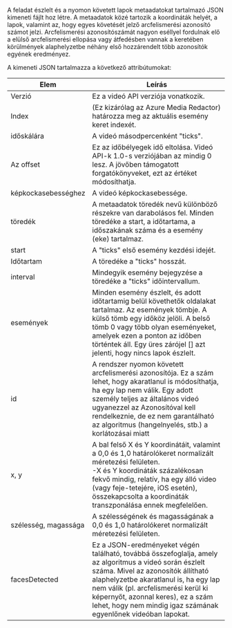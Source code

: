 A feladat észlelt és a nyomon követett lapok metaadatokat tartalmazó JSON kimeneti fájlt hoz létre. A metaadatok közé tartozik a koordináták helyét, a lapok, valamint az, hogy egyes követését jelző arcfelismerési azonosító számot jelzi. Arcfelismerési azonosítószámát nagyon eséllyel fordulnak elő a elülső arcfelismerési ellopása vagy átfedésben vannak a keretében körülmények alaphelyzetbe néhány első hozzárendelt több azonosítók egyének eredményez.

A kimeneti JSON tartalmazza a következő attribútumokat:

| Elem | Leírás |
| --- | --- |
| Verzió |Ez a videó API verziója vonatkozik. |
| Index | (Ez kizárólag az Azure Media Redactor) határozza meg az aktuális esemény keret indexét. |
| időskálára |A videó másodpercenként "ticks". |
| Az offset |Ez az időbélyegek idő eltolása. Videó API-k 1.0-s verziójában az mindig 0 lesz. A jövőben támogatott forgatókönyveket, ezt az értéket módosíthatja. |
| képkockasebességhez |A videó képkockasebessége. |
| töredék |A metaadatok töredék nevű különböző részekre van darabolásos fel. Minden töredéke a start, a időtartama, a időszakának száma és a esemény (eke) tartalmaz. |
| start |A "ticks" első esemény kezdési idejét. |
| Időtartam |A töredéke a "ticks" hosszát. |
| interval |Mindegyik esemény bejegyzése a töredéke a "ticks" időintervallum. |
| események |Minden esemény észlelt, és adott időtartamig belül követhetők oldalakat tartalmaz. Az események tömbje. A külső tömb egy időköz jelöli. A belső tömb 0 vagy több olyan eseményeket, amelyek ezen a ponton az időben történtek áll. Egy üres zárójel [] azt jelenti, hogy nincs lapok észlelt. |
| id |A rendszer nyomon követett arcfelismerési azonosítója. Ez a szám lehet, hogy akaratlanul is módosíthatja, ha egy lap nem válik. Egy adott személy teljes az általános videó ugyanezzel az Azonosítóval kell rendelkeznie, de ez nem garantálható az algoritmus (hangelnyelés, stb.) a korlátozásai miatt |
| x, y |A bal felső X és Y koordinátáit, valamint a 0,0 és 1,0 határolókeret normalizált méretezési felületen. <br/>-X és Y koordináták százalékosan fekvő mindig, relatív, ha egy álló video (vagy feje-tetejére, iOS esetén), összekapcsolta a koordináták transzponálása ennek megfelelően. |
| szélesség, magassága |A szélességének és magasságának a 0,0 és 1,0 határolókeret normalizált méretezési felületen. |
| facesDetected |Ez a JSON-eredményeket végén található, továbbá összefoglalja, amely az algoritmus a videó során észlelt száma. Mivel az azonosítók állítható alaphelyzetbe akaratlanul is, ha egy lap nem válik (pl. arcfelismerési kerül ki képernyőt, azonnal keres), ez a szám lehet, hogy nem mindig igaz számának egyenlőnek videóban lapokat. |

